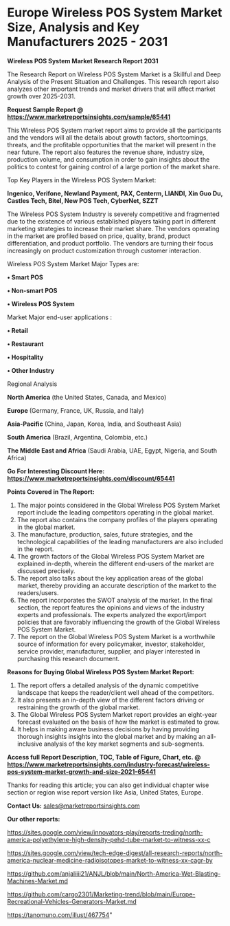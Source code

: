 # Europe Wireless POS System Market Size, Analysis and Key Manufacturers 2025 - 2031

<strong>Wireless POS System Market Research Report 2031</strong>

The Research Report on Wireless POS System Market is a Skillful and Deep Analysis of the Present Situation and Challenges. This research report also analyzes other important trends and market drivers that will affect market growth over 2025-2031.

<strong>Request Sample Report @ <a href=https://www.marketreportsinsights.com/sample/65441>https://www.marketreportsinsights.com/sample/65441</a></strong>

This Wireless POS System market report aims to provide all the participants and the vendors will all the details about growth factors, shortcomings, threats, and the profitable opportunities that the market will present in the near future. The report also features the revenue share, industry size, production volume, and consumption in order to gain insights about the politics to contest for gaining control of a large portion of the market share.

Top Key Players in the Wireless POS System Market:

<strong>Ingenico, Verifone, Newland Payment, PAX, Centerm, LIANDI, Xin Guo Du, Castles Tech, Bitel, New POS Tech, CyberNet, SZZT</strong>

The Wireless POS System Industry is severely competitive and fragmented due to the existence of various established players taking part in different marketing strategies to increase their market share. The vendors operating in the market are profiled based on price, quality, brand, product differentiation, and product portfolio. The vendors are turning their focus increasingly on product customization through customer interaction.

Wireless POS System Market Major Types are:

<strong>• Smart POS

• Non-smart POS

• Wireless POS System</strong>

Market Major end-user applications :

<strong>• Retail

• Restaurant

• Hospitality

• Other Industry</strong>

Regional Analysis

</u><strong><b>North America</b></strong> (the United States, Canada, and Mexico)

<strong><b>Europe </b></strong>(Germany, France, UK, Russia, and Italy)

<strong><b>Asia-Pacific</b></strong> (China, Japan, Korea, India, and Southeast Asia)

<strong><b>South America</b></strong> (Brazil, Argentina, Colombia, etc.)

<strong><b>The Middle East and Africa</b></strong> (Saudi Arabia, UAE, Egypt, Nigeria, and South Africa)

<strong>Go For Interesting Discount Here: <a href=https://www.marketreportsinsights.com/discount/65441>https://www.marketreportsinsights.com/discount/65441</a></strong>

<strong>Points Covered in The Report:</strong>
<ol>
  <li>The major points considered in the Global Wireless POS System Market report include the leading competitors operating in the global market.</li>
  <li>The report also contains the company profiles of the players operating in the global market.</li>
  <li>The manufacture, production, sales, future strategies, and the technological capabilities of the leading manufacturers are also included in the report.</li>
  <li>The growth factors of the Global Wireless POS System Market are explained in-depth, wherein the different end-users of the market are discussed precisely.</li>
  <li>The report also talks about the key application areas of the global market, thereby providing an accurate description of the market to the readers/users.</li>
  <li>The report incorporates the SWOT analysis of the market. In the final section, the report features the opinions and views of the industry experts and professionals. The experts analyzed the export/import policies that are favorably influencing the growth of the Global Wireless POS System Market.</li>
  <li>The report on the Global Wireless POS System Market is a worthwhile source of information for every policymaker, investor, stakeholder, service provider, manufacturer, supplier, and player interested in purchasing this research document.</li>
</ol>
<strong>Reasons for Buying Global Wireless POS System Market Report:</strong>

<ol>
  <li>The report offers a detailed analysis of the dynamic competitive landscape that keeps the reader/client well ahead of the competitors.</li>
  <li>It also presents an in-depth view of the different factors driving or restraining the growth of the global market.</li>
  <li>The Global Wireless POS System Market report provides an eight-year forecast evaluated on the basis of how the market is estimated to grow.</li>
  <li>It helps in making aware business decisions by having providing thorough insights insights into the global market and by making an all-inclusive analysis of the key market segments and sub-segments.</li>
</ol>
<strong>Access full Report Description, TOC, Table of Figure, Chart, etc. @ <a href=https://www.marketreportsinsights.com/industry-forecast/wireless-pos-system-market-growth-and-size-2021-65441>https://www.marketreportsinsights.com/industry-forecast/wireless-pos-system-market-growth-and-size-2021-65441</a></strong>


Thanks for reading this article; you can also get individual chapter wise section or region wise report version like Asia, United States, Europe.

<strong>Contact Us:</strong>
sales@marketreportsinsights.com

<strong>Our other reports:</strong>

<a href=https://sites.google.com/view/innovators-play/reports-treding/north-america-polyethylene-high-density-pehd-tube-market-to-witness-xx-c>https://sites.google.com/view/innovators-play/reports-treding/north-america-polyethylene-high-density-pehd-tube-market-to-witness-xx-c</a>

<a href=https://sites.google.com/view/tech-edge-digest/all-research-reports/north-america-nuclear-medicine-radioisotopes-market-to-witness-xx-cagr-by>https://sites.google.com/view/tech-edge-digest/all-research-reports/north-america-nuclear-medicine-radioisotopes-market-to-witness-xx-cagr-by</a>

<a href=https://github.com/anjaliiii21/ANJL/blob/main/North-America-Wet-Blasting-Machines-Market.md>https://github.com/anjaliiii21/ANJL/blob/main/North-America-Wet-Blasting-Machines-Market.md</a>

<a href=https://github.com/cargo2301/Marketing-trend/blob/main/Europe-Recreational-Vehicles-Generators-Market.md>https://github.com/cargo2301/Marketing-trend/blob/main/Europe-Recreational-Vehicles-Generators-Market.md</a>

<a href=https://tanomuno.com/illust/467754>https://tanomuno.com/illust/467754</a>"
